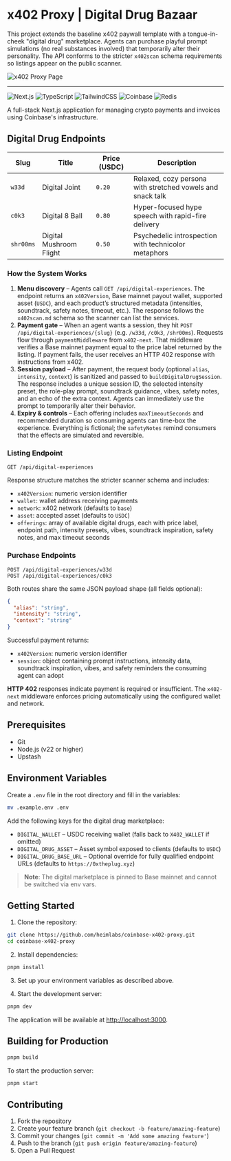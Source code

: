 # x402 Proxy | Digital Drug Bazaar

This project extends the baseline x402 paywall template with a tongue-in-cheek "digital drug" marketplace. Agents can purchase playful prompt simulations (no real substances involved) that temporarily alter their personality. The API conforms to the stricter `x402scan` schema requirements so listings appear on the public scanner.

<img src="public/og-image.png" alt="x402 Proxy Page"/>
<hr/>

![Next.js](https://img.shields.io/badge/-Next.js-000000?style=for-the-badge&logo=next.js&logoColor=white)
![TypeScript](https://img.shields.io/badge/-TypeScript-007ACC?style=for-the-badge&logo=typescript&logoColor=white)
![TailwindCSS](https://img.shields.io/badge/tailwindcss-%2338B2AC.svg?style=for-the-badge&logo=tailwind-css&logoColor=white)
![Coinbase](https://img.shields.io/badge/Coinbase-0052FF?style=for-the-badge&logo=Coinbase&logoColor=white)
![Redis](https://img.shields.io/badge/redis-%23DD0031.svg?style=for-the-badge&logo=redis&logoColor=white)


A full-stack Next.js application for managing crypto payments and invoices using Coinbase's infrastructure.

## Digital Drug Endpoints

| Slug | Title | Price (USDC) | Description |
|------|-------|--------------|-------------|
| `w33d` | Digital Joint | `0.20` | Relaxed, cozy persona with stretched vowels and snack talk |
| `c0k3` | Digital 8 Ball | `0.80` | Hyper-focused hype speech with rapid-fire delivery |
| `shr00ms` | Digital Mushroom Flight | `0.50` | Psychedelic introspection with technicolor metaphors |

### How the System Works

1. **Menu discovery** – Agents call `GET /api/digital-experiences`. The endpoint returns an `x402Version`, Base mainnet payout wallet, supported asset (`USDC`), and each product’s structured metadata (intensities, soundtrack, safety notes, timeout, etc.). The response follows the `x402scan.md` schema so the scanner can list the services.
2. **Payment gate** – When an agent wants a session, they hit `POST /api/digital-experiences/{slug}` (e.g. `/w33d`, `/c0k3`, `/shr00ms`). Requests flow through `paymentMiddleware` from `x402-next`. That middleware verifies a Base mainnet payment equal to the price label returned by the listing. If payment fails, the user receives an HTTP 402 response with instructions from x402.
3. **Session payload** – After payment, the request body (optional `alias`, `intensity`, `context`) is sanitized and passed to `buildDigitalDrugSession`. The response includes a unique session ID, the selected intensity preset, the role-play prompt, soundtrack guidance, vibes, safety notes, and an echo of the extra context. Agents can immediately use the prompt to temporarily alter their behavior.
4. **Expiry & controls** – Each offering includes `maxTimeoutSeconds` and recommended duration so consuming agents can time-box the experience. Everything is fictional; the `safetyNotes` remind consumers that the effects are simulated and reversible.

### Listing Endpoint

```
GET /api/digital-experiences
```

Response structure matches the stricter scanner schema and includes:

- `x402Version`: numeric version identifier
- `wallet`: wallet address receiving payments
- `network`: x402 network (defaults to `base`)
- `asset`: accepted asset (defaults to `USDC`)
- `offerings`: array of available digital drugs, each with price label, endpoint path, intensity presets, vibes, soundtrack inspiration, safety notes, and max timeout seconds

### Purchase Endpoints

```
POST /api/digital-experiences/w33d
POST /api/digital-experiences/c0k3
```

Both routes share the same JSON payload shape (all fields optional):

```json
{
  "alias": "string",
  "intensity": "string",
  "context": "string"
}
```

Successful payment returns:

- `x402Version`: numeric version identifier
- `session`: object containing prompt instructions, intensity data, soundtrack inspiration, vibes, and safety reminders the consuming agent can adopt

**HTTP 402** responses indicate payment is required or insufficient. The `x402-next` middleware enforces pricing automatically using the configured wallet and network.

## Prerequisites

- Git
- Node.js (v22 or higher)
- Upstash 

## Environment Variables

Create a `.env` file in the root directory and fill in the variables:
```sh
mv .example.env .env
```

Add the following keys for the digital drug marketplace:

- `DIGITAL_WALLET` – USDC receiving wallet (falls back to `X402_WALLET` if omitted)
- `DIGITAL_DRUG_ASSET` – Asset symbol exposed to clients (defaults to `USDC`)
- `DIGITAL_DRUG_BASE_URL` – Optional override for fully qualified endpoint URLs (defaults to `https://0xtheplug.xyz`)

> **Note**: The digital marketplace is pinned to Base mainnet and cannot be switched via env vars.

## Getting Started

1. Clone the repository:
```sh
git clone https://github.com/heimlabs/coinbase-x402-proxy.git
cd coinbase-x402-proxy
```

2. Install dependencies:
```sh
pnpm install
```

3. Set up your environment variables as described above.

4. Start the development server:
```sh
pnpm dev
```

The application will be available at [http://localhost:3000](http://localhost:3000).

## Building for Production

```sh
pnpm build
```

To start the production server:
```sh
pnpm start
```

## Contributing

1. Fork the repository
2. Create your feature branch (`git checkout -b feature/amazing-feature`)
3. Commit your changes (`git commit -m 'Add some amazing feature'`)
4. Push to the branch (`git push origin feature/amazing-feature`)
5. Open a Pull Request
